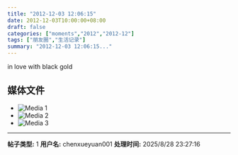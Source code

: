 ```yaml
---
title: "2012-12-03 12:06:15"
date: 2012-12-03T10:00:00+08:00
draft: false
categories: ["moments","2012","2012-12"]
tags: ["朋友圈","生活记录"]
summary: "2012-12-03 12:06:15..."
---
```


in love with black gold

## 媒体文件

- ![Media 1](/Moments/photos/2012-12-03/201212031206150.jpg)
- ![Media 2](/Moments/photos/2012-12-03/201212031206151.jpg)
- ![Media 3](/Moments/photos/2012-12-03/201212031206152.jpg)

---

**帖子类型:** 1
**用户名:** chenxueyuan001
**处理时间:** 2025/8/28 23:27:16
